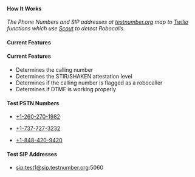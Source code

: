#### How It Works

*The Phone Numbers and SIP addresses at [testnumber.org](http://testnumber.org) map to [Twilio](http://twilio.com) functions which use [Scout](http://scout.tel) to detect Robocalls.*

#### Current Features

#### Current Features
- Determines the calling number
- Determines the STIR/SHAKEN attestation level
- Determines if the calling number is flagged as a robocaller
- Determines if DTMF is working properly

#### Test PSTN Numbers

* <a href="tel:+12602701982">+1-260-270-1982</a>

* <a href="tel:+17377273232">+1-737-727-3232</a>

* <a href="tel:+18484209420">+1-848-420-9420</a>

#### Test SIP Addresses

* <a href="sip:test1@sip.testnumber.org:5060">sip:test1@sip.testnumber.org:5060</a>
